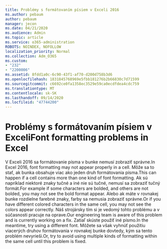 ```yaml
---
title: Problémy s formátovaním písiem v Exceli 2016
ms.author: pebaum
author: pebaum
manager: jecon
ms.date: 04/21/2020
ms.audience: Admin
ms.topic: article
ms.service: o365-administration
ROBOTS: NOINDEX, NOFOLLOW
localization_priority: Normal
ms.collection: Adm_O365
ms.custom:
- "232"
- "2200006"
ms.assetid: 8fdd1a0c-6c90-43f1-af70-d200d758b3d6
ms.openlocfilehash: 1831845768969e5fbb181276b2b66830c7d71599
ms.sourcegitcommit: c6692ce0fa1358ec3529e59ca0ecdfdea4cdc759
ms.translationtype: MT
ms.contentlocale: sk-SK
ms.lasthandoff: 09/14/2020
ms.locfileid: "47744200"
---
```

# <a name="font-formatting-problems-in-excel"></a><span data-ttu-id="14108-102">Problémy s formátovaním písiem v Exceli</span><span class="sxs-lookup"><span data-stu-id="14108-102">Font formatting problems in Excel</span></span>

<span data-ttu-id="14108-103">V Exceli 2016 sa formátovanie písma v bunke nemusí zobraziť správne.</span><span class="sxs-lookup"><span data-stu-id="14108-103">In Excel 2016, font formatting may not appear properly in a cell.</span></span> <span data-ttu-id="14108-104">Môže sa to stať, ak bunka obsahuje viac ako jeden druh formátovania písma.</span><span class="sxs-lookup"><span data-stu-id="14108-104">This can happen if a cell contains more than one kind of font formatting.</span></span> <span data-ttu-id="14108-105">Ak sú napríklad niektoré znaky tučné a iné nie sú tučné, nemusí sa zobraziť tučný formát.</span><span class="sxs-lookup"><span data-stu-id="14108-105">For example if some characters are bolded, and others are not bolded, you may not see the bold format appear.</span></span> <span data-ttu-id="14108-106">Alebo ak máte v rovnakej bunke rozdielne farebné znaky, farby sa nemusia zobraziť správne.</span><span class="sxs-lookup"><span data-stu-id="14108-106">Or if you have different colored characters in the same cell, you may not see the colors appear correctly.</span></span> <span data-ttu-id="14108-107">Náš strojársky tím si je vedomý tohto problému a v súčasnosti pracuje na oprave.</span><span class="sxs-lookup"><span data-stu-id="14108-107">Our engineering team is aware of this problem and is currently working on a fix.</span></span> <span data-ttu-id="14108-108">Zatiaľ skúste použiť iné písmo.</span><span class="sxs-lookup"><span data-stu-id="14108-108">In the meantime, try using a different font.</span></span> <span data-ttu-id="14108-109">Môžete sa však vyhnúť použitiu viacerých druhov formátovania v rovnakej bunke dovtedy, kým sa tento problém nevyrieši.</span><span class="sxs-lookup"><span data-stu-id="14108-109">Or, try to avoid using multiple kinds of formatting within the same cell until this problem is fixed.</span></span>
  